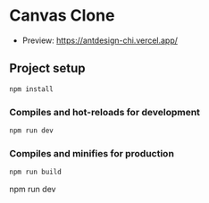 # Canvas Clone

- Preview: <https://antdesign-chi.vercel.app/>


## Project setup

```bash
npm install
```

### Compiles and hot-reloads for development

```bash
npm run dev
```

### Compiles and minifies for production

```bash
npm run build
```

npm run dev
```
